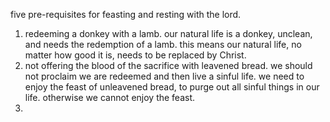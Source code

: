 five pre-requisites for feasting and resting with the lord.

1. redeeming a donkey with a lamb. our natural life is a donkey, unclean, and needs the redemption of a lamb. this means our natural life, no matter how good it is, needs to be replaced by Christ.
2.  not offering the blood of the sacrifice with leavened bread. we should not proclaim we are redeemed and then live a sinful life. we need to enjoy the feast of unleavened bread, to purge out all sinful things in our life. otherwise we cannot enjoy the feast.
3.  
